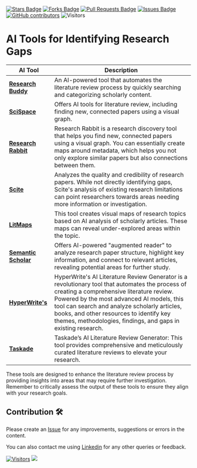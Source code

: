 <a href="https://github.com/drshahizan/SLR-FC/stargazers"><img src="https://img.shields.io/github/stars/drshahizan/SLR-FC" alt="Stars Badge"/></a>
<a href="https://github.com/drshahizan/SLR-FC/network/members"><img src="https://img.shields.io/github/forks/drshahizan/SLR-FC" alt="Forks Badge"/></a>
<a href="https://github.com/drshahizan/SLR-FC"><img src="https://img.shields.io/github/issues-pr/drshahizan/SLR-FC" alt="Pull Requests Badge"/></a>
<a href="https://github.com/drshahizan/SLR-FC/issues"><img src="https://img.shields.io/github/issues/drshahizan/SLR-FC" alt="Issues Badge"/></a>
<a href="https://github.com/drshahizan/SLR-FC/graphs/contributors"><img alt="GitHub contributors" src="https://img.shields.io/github/contributors/drshahizan/SLR-FC?color=2b9348"></a>
![Visitors](https://api.visitorbadge.io/api/visitors?path=https%3A%2F%2Fgithub.com%2Fdrshahizan%2FSLR-FC&labelColor=%23d9e3f0&countColor=%23697689&style=flat)

# AI Tools for Identifying Research Gaps

| **AI Tool** | **Description** |
| --- | --- |
| **[Research Buddy](https://researchbuddy.app/search)** | An AI-powered tool that automates the literature review process by quickly searching and categorizing scholarly content. |
| **[SciSpace](https://typeset.io/)** | Offers AI tools for literature review, including finding new, connected papers using a visual graph. |
| **[Research Rabbit](https://www.researchrabbit.ai/)** | Research Rabbit is a research discovery tool that helps you find new, connected papers using a visual graph. You can essentially create maps around metadata, which helps you not only explore similar papers but also connections between them.  |
| **[Scite](https://scite.ai/partners/publishers)** | Analyzes the quality and credibility of research papers. While not directly identifying gaps, Scite's analysis of existing research limitations can point researchers towards areas needing more information or investigation. |
|**[LitMaps](https://www.litmaps.com/)**|This tool creates visual maps of research topics based on AI analysis of scholarly articles. These maps can reveal under-explored areas within the topic.|
| **[Semantic Scholar](https://www.semanticscholar.org/)** | Offers AI-powered "augmented reader" to analyze research paper structure, highlight key information, and connect to relevant articles, revealing potential areas for further study. | 
| **[HyperWrite's](https://www.hyperwriteai.com/aitools/ai-literature-review-generator)** | HyperWrite's AI Literature Review Generator is a revolutionary tool that automates the process of creating a comprehensive literature review. Powered by the most advanced AI models, this tool can search and analyze scholarly articles, books, and other resources to identify key themes, methodologies, findings, and gaps in existing research. |
|**[Taskade](https://www.taskade.com/)**|Taskade’s AI Literature Review Generator: This tool provides comprehensive and meticulously curated literature reviews to elevate your research.|

These tools are designed to enhance the literature review process by providing insights into areas that may require further investigation. Remember to critically assess the output of these tools to ensure they align with your research goals.

## Contribution 🛠️
Please create an [Issue](https://github.com/drshahizan/SLR-FC/issues) for any improvements, suggestions or errors in the content.

You can also contact me using [Linkedin](https://www.linkedin.com/in/drshahizan/) for any other queries or feedback.

[![Visitors](https://api.visitorbadge.io/api/visitors?path=https%3A%2F%2Fgithub.com%2Fdrshahizan&labelColor=%23697689&countColor=%23555555&style=plastic)](https://visitorbadge.io/status?path=https%3A%2F%2Fgithub.com%2Fdrshahizan)
![](https://hit.yhype.me/github/profile?user_id=81284918)
